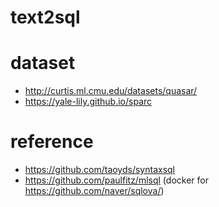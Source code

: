 # text2sql


# dataset 
   - http://curtis.ml.cmu.edu/datasets/quasar/
   - https://yale-lily.github.io/sparc
   
# reference
   - https://github.com/taoyds/syntaxsql
   - https://github.com/paulfitz/mlsql (docker for https://github.com/naver/sqlova/)
